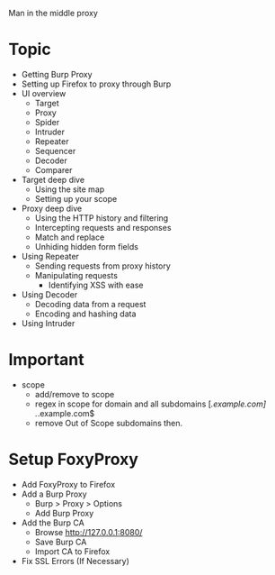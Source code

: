 
Man in the middle proxy



# Topic
- Getting Burp Proxy
- Setting up Firefox to proxy through Burp
- UI overview
    - Target
    - Proxy
    - Spider
    - Intruder
    - Repeater
    - Sequencer
    - Decoder
    - Comparer
- Target deep dive
    - Using the site map
    - Setting up your scope
- Proxy deep dive
    - Using the HTTP history and filtering
    - Intercepting requests and responses
    - Match and replace
    - Unhiding hidden form fields
- Using Repeater
    - Sending requests from proxy history
    - Manipulating requests
        - Identifying XSS with ease
- Using Decoder
    - Decoding data from a request
    - Encoding and hashing data
- Using Intruder 

# Important
- scope
    - add/remove to scope
    - regex in scope for domain and all subdomains      [*.example.com]  .*\.example\.com$
    - remove Out of Scope subdomains then.



# Setup FoxyProxy
- Add FoxyProxy to Firefox
- Add a Burp Proxy
    - Burp > Proxy > Options
    - Add Burp Proxy
- Add the Burp CA
    - Browse http://127.0.0.1:8080/
    - Save Burp CA
    - Import CA to Firefox
- Fix SSL Errors (If Necessary)